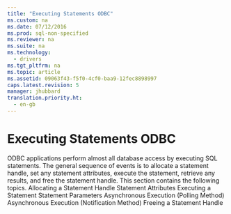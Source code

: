 ```yaml
---
title: "Executing Statements ODBC"
ms.custom: na
ms.date: 07/12/2016
ms.prod: sql-non-specified
ms.reviewer: na
ms.suite: na
ms.technology: 
  - drivers
ms.tgt_pltfrm: na
ms.topic: article
ms.assetid: 09063f43-f5f0-4cf0-baa9-12fec8898997
caps.latest.revision: 5
manager: jhubbard
translation.priority.ht: 
  - en-gb
---
```

# Executing Statements ODBC
<?xml version="1.0" encoding="utf-8"?>
<developerConceptualDocument xmlns="http://ddue.schemas.microsoft.com/authoring/2003/5" xmlns:xlink="http://www.w3.org/1999/xlink" xmlns:xsi="http://www.w3.org/2001/XMLSchema-instance" xsi:schemaLocation="http://ddue.schemas.microsoft.com/authoring/2003/5 http://dduestorage.blob.core.windows.net/ddueschema/developer.xsd">
  <introduction>
    <para>ODBC applications perform almost all database access by executing SQL statements. The general sequence of events is to allocate a statement handle, set any statement attributes, execute the statement, retrieve any results, and free the statement handle.</para>
    <para>This section contains the following topics.  </para>
    <list class="bullet">
      <listItem>
        <para>
          <legacyLink xlink:href="4ce3b446-34ab-46dc-96e5-f40ec95c267e">Allocating a Statement Handle</legacyLink>
        </para>
      </listItem>
      <listItem>
        <para>
          <legacyLink xlink:href="4c59cd8e-a713-4095-9065-20d5bdeafe43">Statement Attributes</legacyLink>
        </para>
      </listItem>
      <listItem>
        <para>
          <legacyLink xlink:href="e5f0d2ee-0453-4faf-b007-12978dd300a1">Executing a Statement</legacyLink>
        </para>
      </listItem>
      <listItem>
        <para>
          <legacyLink xlink:href="58d5b166-2578-4699-a560-1f1e6d86c49a">Statement Parameters</legacyLink>
        </para>
      </listItem>
      <listItem>
        <para>
          <link xlink:href="8cd21734-ef8e-4066-afd5-1f340e213f9c">Asynchronous Execution (Polling Method)</link>
        </para>
      </listItem>
      <listItem>
        <para>
          <link xlink:href="e509dad9-5263-4a10-9a4e-03b84b66b6b3">Asynchronous Execution (Notification Method)</link>
        </para>
      </listItem>
      <listItem>
        <para>
          <legacyLink xlink:href="ee18e2f1-2690-4cc1-9e5c-e20244e5d480">Freeing a Statement Handle</legacyLink>
        </para>
      </listItem>
    </list>
  </introduction>
  <relatedTopics />
</developerConceptualDocument>